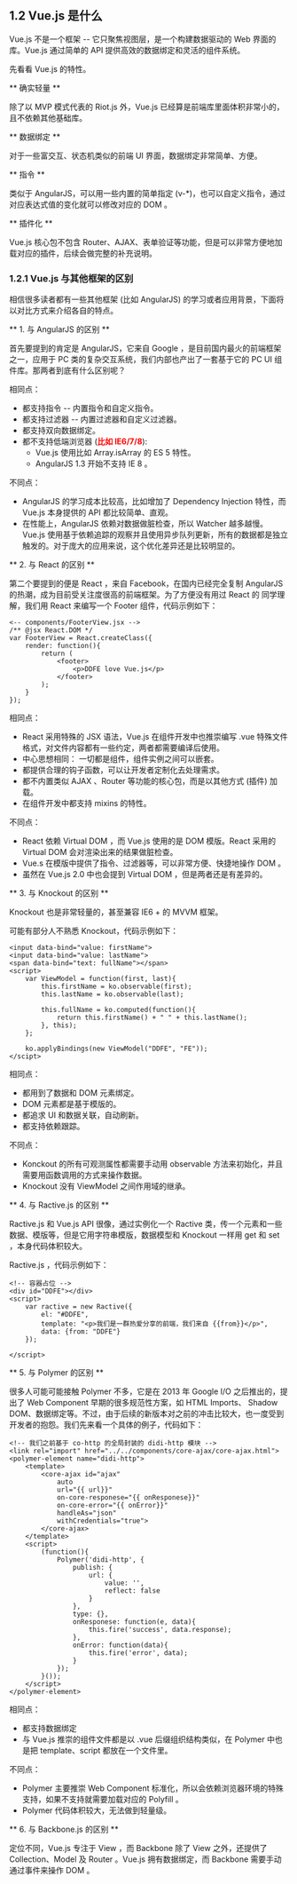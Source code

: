 ## 1.2 Vue.js 是什么

Vue.js 不是一个框架 -- 它只聚焦视图层，是一个构建数据驱动的 Web 界面的库。Vue.js 通过简单的 API 提供高效的数据绑定和灵活的组件系统。

先看看 Vue.js 的特性。

** 确实轻量 **

除了以 MVP 模式代表的 Riot.js 外，Vue.js 已经算是前端库里面体积非常小的，且不依赖其他基础库。

** 数据绑定 **

对于一些富交互、状态机类似的前端 UI 界面，数据绑定非常简单、方便。

** 指令 **

类似于 AngularJS，可以用一些内置的简单指定 (v-*)，也可以自定义指令，通过对应表达式值的变化就可以修改对应的 DOM 。

** 插件化 **

Vue.js 核心包不包含 Router、AJAX、表单验证等功能，但是可以非常方便地加载对应的插件，后续会做完整的补充说明。

### 1.2.1 Vue.js 与其他框架的区别

相信很多读者都有一些其他框架 (比如 AngularJS) 的学习或者应用背景，下面将以对比方式来介绍各自的特点。

** 1. 与 AngularJS 的区别 **

首先要提到的肯定是 AngularJS，它来自 Google ，是目前国内最火的前端框架之一，应用于 PC 类的复杂交互系统，我们内部也产出了一套基于它的
PC UI 组件库。那两者到底有什么区别呢？

相同点：

* 都支持指令 -- 内置指令和自定义指令。
* 都支持过滤器 -- 内置过滤器和自定义过滤器。
* 都支持双向数据绑定。
* 都不支持低端浏览器 (<span style="color: red;font-weight: bold">比如 IE6/7/8</span>):
    * Vue.js 使用比如 Array.isArray 的 ES 5 特性。
    * AngularJS 1.3 开始不支持 IE 8 。

不同点：

* AngularJS 的学习成本比较高，比如增加了 Dependency Injection 特性，而 Vue.js 本身提供的 API 都比较简单、直观。
* 在性能上，AngularJS 依赖对数据做脏检查，所以 Watcher 越多越慢。Vue.js 使用基于依赖追踪的观察并且使用异步队列更新，所有的数据都是独立
触发的。对于庞大的应用来说，这个优化差异还是比较明显的。

** 2. 与 React 的区别 **

第二个要提到的便是 React ，来自 Facebook，在国内已经完全复制 AngularJS 的热潮，成为目前受关注度很高的前端框架。为了方便没有用过 React 的
同学理解，我们用 React 来编写一个 Footer 组件，代码示例如下：

    <-- components/FooterView.jsx -->
    /** @jsx React.DOM */
    var FooterView = React.createClass({
        render: function(){
            return (
                <footer>
                    <p>DDFE love Vue.js</p>
                </footer>
            );
        }
    });

相同点：

* React 采用特殊的 JSX 语法，Vue.js 在组件开发中也推崇编写 .vue 特殊文件格式，对文件内容都有一些约定，两者都需要编译后使用。
* 中心思想相同： 一切都是组件，组件实例之间可以嵌套。
* 都提供合理的钩子函数，可以让开发者定制化去处理需求。
* 都不内置类似 AJAX 、Router 等功能的核心包，而是以其他方式 (插件) 加载。
* 在组件开发中都支持 mixins 的特性。

不同点：

* React 依赖 Virtual DOM ，而 Vue.js 使用的是 DOM 模版。React 采用的 Virtual DOM 会对渲染出来的结果做脏检查。
* Vue.s 在模版中提供了指令、过滤器等，可以非常方便、快捷地操作 DOM 。
* 虽然在 Vue.js 2.0 中也会提到 Virtual DOM ，但是两者还是有差异的。

** 3. 与 Knockout 的区别 **

Knockout 也是非常轻量的，甚至兼容 IE6 + 的 MVVM 框架。

可能有部分人不熟悉 Knockout，代码示例如下：

    <input data-bind="value: firstName">
    <input data-bind="value: lastName">
    <span data-bind="text: fullName"></span>
    <script>
        var ViewModel = function(first, last){
            this.firstName = ko.observable(first);
            this.lastName = ko.observable(last);

            this.fullName = ko.computed(function(){
                return this.firstName() + " " + this.lastName();
            }, this);
        };

        ko.applyBindings(new ViewModel("DDFE", "FE"));
    </scipt>

相同点：

* 都用到了数据和 DOM 元素绑定。
* DOM 元素都是基于模版的。
* 都追求 UI 和数据关联，自动刷新。
* 都支持依赖跟踪。

不同点：

* Konckout 的所有可观测属性都需要手动用 observable 方法来初始化，并且需要用函数调用的方式来操作数据。
* Knockout 没有 ViewModel 之间作用域的继承。

** 4. 与 Ractive.js 的区别 **

Ractive.js 和 Vue.js API 很像，通过实例化一个 Ractive 类，传一个元素和一些数据、模版等，但是它用字符串模版，数据模型和 Knockout 一样用
get 和 set ，本身代码体积较大。

Ractive.js ，代码示例如下：

    <!-- 容器占位 -->
    <div id="DDFE"></div>
    <script>
        var ractive = new Ractive({
            el: "#DDFE",
            template: "<p>我们是一群热爱分享的前端，我们来自 {{from}}</p>",
            data: {from: "DDFE"}
        });

    </script>

** 5. 与 Polymer 的区别 **

很多人可能可能接触 Polymer 不多，它是在 2013 年 Google I/O 之后推出的，提出了 Web Component 早期的很多规范性方案，如 HTML Imports、
Shadow DOM、数据绑定等。不过，由于后续的新版本对之前的冲击比较大，也一度受到开发者的抱怨。我们先来看一个具体的例子，代码如下：

    <!-- 我们之前基于 co-http 的全局封装的 didi-http 模块 -->
    <link rel="import" href="../../components/core-ajax/core-ajax.html">
    <polymer-element name="didi-http">
        <template>
            <core-ajax id="ajax"
                auto
                url="{{ url}}"
                on-core-responese="{{ onResponese}}"
                on-core-error="{{ onError}}"
                handleAs="json"
                withCredentials="true">
            </core-ajax>
        </template>
        <script>
            (function(){
                Polymer('didi-http', {
                    publish: {
                        url: {
                            value: '',
                            reflect: false
                        }
                    },
                    type: {},
                    onResponese: function(e, data){
                        this.fire('success', data.response);
                    },
                    onError: function(data){
                        this.fire('error', data);
                    }
                });
            }());
        </script>
    </polymer-element>

相同点：

* 都支持数据绑定
* 与 Vue.js 推崇的组件文件都是以 .vue 后缀组织结构类似，在 Polymer 中也是把 template、script 都放在一个文件里。

不同点：

* Polymer 主要推崇 Web Component 标准化，所以会依赖浏览器环境的特殊支持，如果不支持就需要加载对应的 Polyfill 。
* Polymer 代码体积较大，无法做到轻量级。

** 6. 与 Backbone.js 的区别 **

定位不同，Vue.js 专注于 View ，而 Backbone 除了 View 之外，还提供了 Collection、Model 及 Router 。Vue.js 拥有数据绑定，而 Backbone
需要手动通过事件来操作 DOM 。